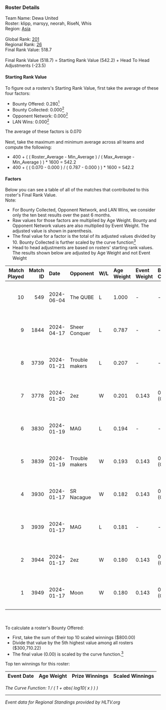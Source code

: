 ### Roster Details<br />
Team Name: Dewa United<br />
Roster: klipp, marsyy, neorah, RiseN, Whis<br />
Region: [Asia]( ../standings_asia.md)<br />
<br />
Global Rank: [201](../standings_global.md)<br />
Regional Rank: [26]( ../standings_asia.md)<br />
Final Rank Value:  518.7<br />
<br />
Final Rank Value (518.7) = Starting Rank Value (542.2) + Head To Head Adjustments (-23.5)<br />

#### Starting Rank Value<br />
To figure out a rosters's Starting Rank Value, first take the average of these four factors:<br />
- Bounty Offered: 0.280[<sup>1</sup>](#table2)
- Bounty Collected: 0.000[<sup>2</sup>](#table1)
- Opponent Network: 0.000[<sup>2</sup>](#table1)
- LAN Wins: 0.000[<sup>2</sup>](#table1)

The average of these factors is 0.070<br />
<br />
Next, take the maximum and minimum average across all teams and compute the following:<br />
- 400 + ( ( Roster_Average - Min_Average ) / ( Max_Average - Min_Average ) ) * 1600 = 542.2
- 400 + ( ( 0.070 - 0.000 ) / ( 0.787 - 0.000 ) ) * 1600 = 542.2


#### Factors<br />
Below you can see a table of all of the matches that contributed to this roster's Final Rank Value.<br />
Note:<br />

- For Bounty Collected, Opponent Network, and LAN Wins, we consider only the ten best results over the past 6 months.
- Raw values for those factors are multiplied by Age Weight. Bounty and Opponent Network values are also multiplied by Event Weight. The adjusted value is shown in parenthesis.
- The final value for a factor is the total of its adjusted values divided by 10. Bounty Collected is further scaled by the curve function[<sup>3</sup>](#curveFunction)
- Head to head adjustments are based on rosters' starting rank values. The results shown below are adjusted by Age Weight and not Event Weight
<span id="table1"></span><br />


| Match Played | Match ID | Date       | Opponent       | W/L | Age Weight | Event Weight | Bounty Collected | Opponent Network | LAN Wins  | H2H Adj. | Roster                             |
| -: | -: | :- | :- | :- | :- | :- | :- | :- | :- | -: | :- |
|           10 |      549 | 2024-06-04 | The QUBE       | L   | 1.000      | -            | -                | -                | -         |    -9.36 | klipp, marsyy, neorah, RiseN, Whis |
|            9 |     1844 | 2024-04-17 | Sheer Conquer  | L   | 0.787      | -            | -                | -                | -         |   -13.74 | klipp, marsyy, neorah, RiseN, Whis |
|            8 |     3739 | 2024-01-21 | Trouble makers | L   | 0.207      | -            | -                | -                | -         |    -3.77 | Hatred, klipp, neorah, RiseN, Whis |
|            7 |     3778 | 2024-01-20 | 2ez            | W   | 0.201      | 0.143        | 0.000 (0.000)    | 0.020 (0.001)    | 0 (0.000) |     2.01 | Hatred, klipp, neorah, RiseN, Whis |
|            6 |     3830 | 2024-01-19 | MAG            | L   | 0.194      | -            | -                | -                | -         |    -3.38 | Hatred, klipp, neorah, RiseN, Whis |
|            5 |     3839 | 2024-01-19 | Trouble makers | W   | 0.193      | 0.143        | 0.000 (0.000)    | 0.043 (0.001)    | 0 (0.000) |     2.54 | Hatred, klipp, neorah, RiseN, Whis |
|            4 |     3930 | 2024-01-17 | SR Nacague     | W   | 0.182      | 0.143        | 0.000 (0.000)    | 0.020 (0.001)    | 0 (0.000) |     1.81 | Hatred, klipp, neorah, RiseN, Whis |
|            3 |     3939 | 2024-01-17 | MAG            | L   | 0.181      | -            | -                | -                | -         |    -3.17 | Hatred, klipp, neorah, RiseN, Whis |
|            2 |     3944 | 2024-01-17 | 2ez            | W   | 0.180      | 0.143        | 0.000 (0.000)    | 0.020 (0.001)    | 0 (0.000) |     1.77 | Hatred, klipp, neorah, RiseN, Whis |
|            1 |     3949 | 2024-01-17 | Moon           | W   | 0.180      | 0.143        | 0.000 (0.000)    | 0.000 (0.000)    | 0 (0.000) |     1.76 | Hatred, klipp, neorah, RiseN, Whis |

<br />
<span id="table2"></span><br />
To calculate a roster's Bounty Offered:<br />

- First, take the sum of their top 10 scaled winnings ($800.00)
- Divide that value by the 5th highest value among all rosters ($300,710.22)
- The final value (0.00) is scaled by the curve function.[<sup>3</sup>](#curveFunction)

Top ten winnings for this roster:<br />

| Event Date | Age Weight | Prize Winnings | Scaled Winnings |
| :- | -: | :- | :- |


<span id="curveFunction"></span>_The Curve Function: 1 / ( 1 + abs( log10( x ) ) )_<br />

---
_Event data for Regional Standings provided by HLTV.org_<br />
